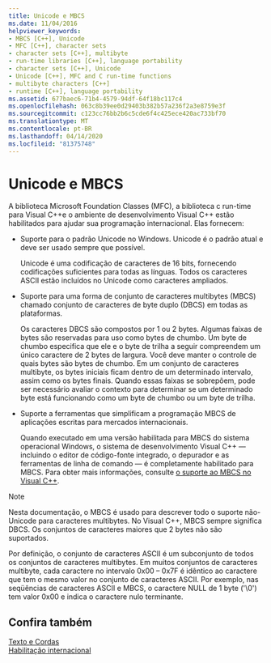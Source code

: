```yaml
---
title: Unicode e MBCS
ms.date: 11/04/2016
helpviewer_keywords:
- MBCS [C++], Unicode
- MFC [C++], character sets
- character sets [C++], multibyte
- run-time libraries [C++], language portability
- character sets [C++], Unicode
- Unicode [C++], MFC and C run-time functions
- multibyte characters [C++]
- runtime [C++], language portability
ms.assetid: 677baec6-71b4-4579-94df-64f18bc117c4
ms.openlocfilehash: 063c8b39ee0d29403b382b57a236f2a3e8759e3f
ms.sourcegitcommit: c123cc76bb2b6c5cde6f4c425ece420ac733bf70
ms.translationtype: MT
ms.contentlocale: pt-BR
ms.lasthandoff: 04/14/2020
ms.locfileid: "81375748"
---
```

# <a name="unicode-and-mbcs"></a>Unicode e MBCS

A biblioteca Microsoft Foundation Classes (MFC), a biblioteca c run-time para Visual C++e o ambiente de desenvolvimento Visual C++ estão habilitados para ajudar sua programação internacional. Elas fornecem:

- Suporte para o padrão Unicode no Windows. Unicode é o padrão atual e deve ser usado sempre que possível.

   Unicode é uma codificação de caracteres de 16 bits, fornecendo codificações suficientes para todas as línguas. Todos os caracteres ASCII estão incluídos no Unicode como caracteres ampliados.

- Suporte para uma forma de conjunto de caracteres multibytes (MBCS) chamado conjunto de caracteres de byte duplo (DBCS) em todas as plataformas.

   Os caracteres DBCS são compostos por 1 ou 2 bytes. Algumas faixas de bytes são reservadas para uso como bytes de chumbo. Um byte de chumbo especifica que ele e o byte de trilha a seguir compreendem um único caractere de 2 bytes de largura. Você deve manter o controle de quais bytes são bytes de chumbo. Em um conjunto de caracteres multibyte, os bytes iniciais ficam dentro de um determinado intervalo, assim como os bytes finais. Quando essas faixas se sobrepõem, pode ser necessário avaliar o contexto para determinar se um determinado byte está funcionando como um byte de chumbo ou um byte de trilha.

- Suporte a ferramentas que simplificam a programação MBCS de aplicações escritas para mercados internacionais.

   Quando executado em uma versão habilitada para MBCS do sistema operacional Windows, o sistema de desenvolvimento Visual C++ — incluindo o editor de código-fonte integrado, o depurador e as ferramentas de linha de comando — é completamente habilitado para MBCS. Para obter mais informações, consulte [o suporte ao MBCS no Visual C++](../text/mbcs-support-in-visual-cpp.md).

> [!NOTE]
> Nesta documentação, o MBCS é usado para descrever todo o suporte não-Unicode para caracteres multibytes. No Visual C++, MBCS sempre significa DBCS. Os conjuntos de caracteres maiores que 2 bytes não são suportados.

Por definição, o conjunto de caracteres ASCII é um subconjunto de todos os conjuntos de caracteres multibytes. Em muitos conjuntos de caracteres multibyte, cada caractere no intervalo 0x00 – 0x7F é idêntico ao caractere que tem o mesmo valor no conjunto de caracteres ASCII. Por exemplo, nas seqüências de caracteres ASCII e MBCS, o caractere NULL de 1 byte ('\0') tem valor 0x00 e indica o caractere nulo terminante.

## <a name="see-also"></a>Confira também

[Texto e Cordas](../text/text-and-strings-in-visual-cpp.md)<br/>
[Habilitação internacional](../text/international-enabling.md)
